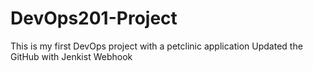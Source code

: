 # DevOps201-Project
This is my first DevOps project with a petclinic application
Updated the GitHub with Jenkist Webhook
